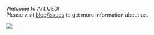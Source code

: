 
Welcome to Ant UED!   
Please visit [blog/issues](https://github.com/ant-ued/blog/issues) to get more information about us.

![](https://os.alipayobjects.com/rmsportal/OYltYWORahWqAiF.png)
